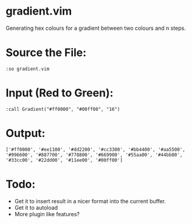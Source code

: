 # gradient.vim
Generating hex colours for a gradient between two colours and n steps.

# Source the File:

```:so gradient.vim```

# Input (Red to Green):

```:call Gradient("#ff0000", "#00ff00", "16")```

# Output:

```['#ff0000', '#ee1100', '#dd2200', '#cc3300', '#bb4400', '#aa5500', '#996600', '#887700', '#778800', '#669900', '#55aa00', '#44bb00', '#33cc00', '#22dd00', '#11ee00', '#00ff00']```

# Todo: 

* Get it to insert result in a nicer format into the current buffer.
* Get it to autoload
* More plugin like features?
